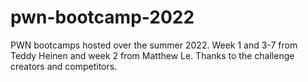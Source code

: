 # pwn-bootcamp-2022

PWN bootcamps hosted over the summer 2022. Week 1 and 3-7 from Teddy Heinen and week 2 from Matthew Le. Thanks to the challenge creators and competitors.

